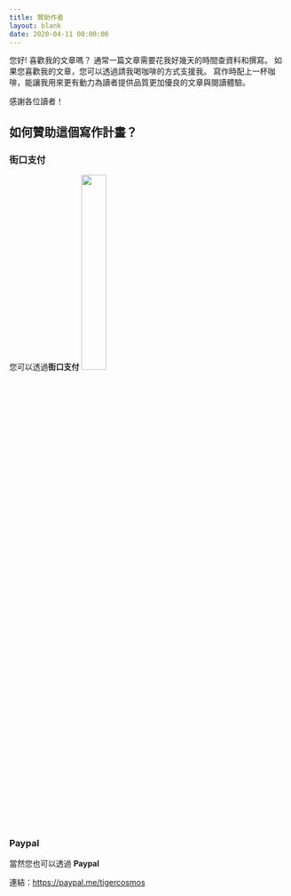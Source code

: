 ```yaml
---
title: 贊助作者
layout: blank
date: 2020-04-11 00:00:00
---
```


您好! 
喜歡我的文章嗎？
通常一篇文章需要花我好幾天的時間查資料和撰寫。
如果您喜歡我的文章，您可以透過請我喝咖啡的方式支援我。
寫作時配上一杯咖啡，能讓我用來更有動力為讀者提供品質更加優良的文章與閱讀體驗。

感謝各位讀者！

## 如何贊助這個寫作計畫？

### 街口支付

您可以透過**街口支付**
<a href='/donation'><img src="https://user-images.githubusercontent.com/18013815/79032620-8ef92100-7bda-11ea-8c29-f4f1a3be8fdb.png" width="30%"></a>

### Paypal

當然您也可以透過 **Paypal**

連結：https://paypal.me/tigercosmos